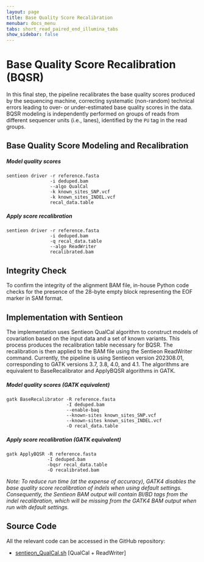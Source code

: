 ```yaml
---
layout: page
title: Base Quality Score Recalibration
menubar: docs_menu
tabs: short_read_paired_end_illumina_tabs
show_sidebar: false
---
```


# Base Quality Score Recalibration (BQSR)

In this final step, the pipeline recalibrates the base quality scores produced by the sequencing machine, correcting systematic (non-random) technical errors leading to over- or under-estimated base quality scores in the data. BQSR modeling is independently performed on groups of reads from different sequencer units (i.e., lanes), identified by the `PU` tag in the read groups.

## Base Quality Score Modeling and Recalibration

##### Model quality scores

```text
sentieon driver -r reference.fasta
                -i deduped.bam
                --algo QualCal
                -k known_sites_SNP.vcf
                -k known_sites_INDEL.vcf
                recal_data.table
```

##### Apply score recalibration

```text
sentieon driver -r reference.fasta
                -i deduped.bam
                -q recal_data.table
                --algo ReadWriter
                recalibrated.bam
```

## Integrity Check

To confirm the integrity of the alignment BAM file, in-house Python code checks for the presence of the 28-byte empty block representing the EOF marker in SAM format.

## Implementation with Sentieon

The implementation uses Sentieon QualCal algorithm to construct models of covariation based on the input data and a set of known variants. This process produces the recalibration table necessary for BQSR. The recalibration is then applied to the BAM file using the Sentieon ReadWriter command. Currently, the pipeline is using Sentieon version 202308.01, corresponding to GATK versions 3.7, 3.8, 4.0, and 4.1. The algorithms are equivalent to BaseRecalibrator and ApplyBQSR algorithms in GATK.

##### Model quality scores (GATK equivalent)

```text
gatk BaseRecalibrator -R reference.fasta
                      -I deduped.bam
                      --enable-baq
                      --known-sites known_sites_SNP.vcf
                      --known-sites known_sites_INDEL.vcf
                      -O recal_data.table
```

##### Apply score recalibration (GATK equivalent)

```text
gatk ApplyBQSR -R reference.fasta
               -I deduped.bam
               -bqsr recal_data.table
               -O recalibrated.bam
```

*Note: To reduce run time (at the expense of accuracy), GATK4 disables the base quality score recalibration of indels when using default settings. Consequently, the Sentieon BAM output will contain BI/BD tags from the indel recalibration, which will be missing from the GATK4 BAM output when run with default settings.*

## Source Code

All the relevant code can be accessed in the GitHub repository:

  - [sentieon_QualCal.sh](https://github.com/smaht-dac/sentieon-pipelines/blob/main/dockerfiles/sentieon/sentieon_QualCal.sh) [QualCal + ReadWriter]
